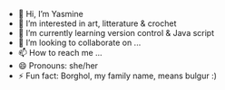 - 👋 Hi, I’m Yasmine
- 👀 I’m interested in art, litterature & crochet
- 🌱 I’m currently learning version control & Java script
- 💞️ I’m looking to collaborate on ...
- 📫 How to reach me ...
- 😄 Pronouns: she/her
- ⚡ Fun fact: Borghol, my family name, means bulgur :) 

<!---
Bor-ghol/Bor-ghol is a ✨ special ✨ repository because its `README.md` (this file) appears on your GitHub profile.
You can click the Preview link to take a look at your changes.
--->

